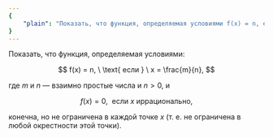 ```yaml
---
{
    "plain": "Показать, что функция, определяемая условиями f(x) = n, если x = m/n и f(x) = 0, если x — иррационально, конечна, но не ограничена в каждой точке x (т. е. не ограничена в любой окрестности этой точки)."
}
---
```


Показать, что функция, определяемая условиями:

$$ f(x) = n, \ \text{ если } \ x = \frac{m}{n}, $$

где $m$ и $n$ — взаимно простые числа и $n>0$, и

$$ f(x) = 0, \ \text{ если } x \text{ иррационально}, $$

конечна, но не ограничена в каждой точке $x$ (т. е. не ограничена в любой окрестности этой точки).